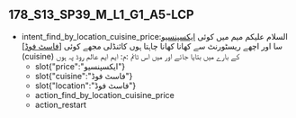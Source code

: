 ## 178_S13_SP39_M_L1_G1_A5-LCP
* intent_find_by_location_cuisine_price:السلام علیکم میم میں کوئی [ایکسپنسیو](price) سا اور اچھے ریسٹورنٹ سے کھانا کھانا چاہتا ہوں کائنڈلی مجھے کوئی [[فاسٹ فوڈ](location)](cuisine) کے بارے میں بتایا جائے اور میں اس ٹائم :م: ایم ایم عالم روڈ پہ ہوں
	- slot{"price":"ایکسپنسیو"}
	- slot{"cuisine":"فاسٹ فوڈ"}
	- slot{"location":"فاسٹ فوڈ"}
	- action_find_by_location_cuisine_price
	- action_restart
